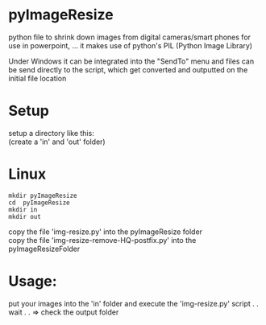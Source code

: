 # pyImageResize
python file to shrink down images from digital cameras/smart phones for use in powerpoint, ...
it makes use of python's PIL (Python Image Library)

Under Windows it can be integrated into the "SendTo" menu and files can be send directly 
to the script, which get converted and outputted on the initial file location


# Setup

setup a directory like this: <br>
(create a 'in' and 'out' folder) <br>

# Linux
```
mkdir pyImageResize
cd  pyImageResize
mkdir in
mkdir out
```
copy the file 'img-resize.py' into the pyImageResize folder <br>
copy the file 'img-resize-remove-HQ-postfix.py' into the pyImageResizeFolder <br>

# Usage:
put your images into the 'in' folder and execute the 'img-resize.py' script
.
.
wait
.
.
=> check the output folder

